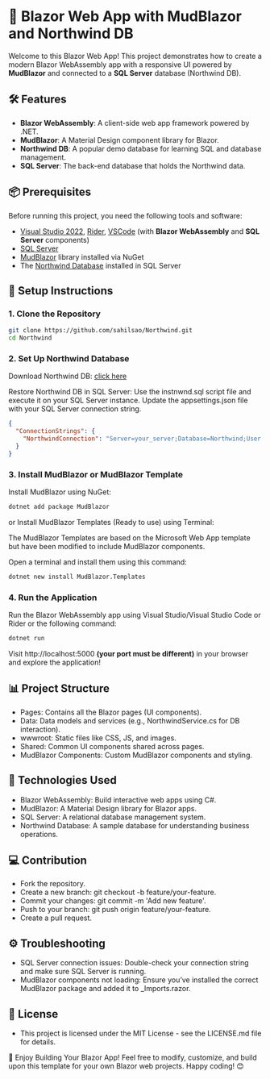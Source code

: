 # 🚀 Blazor Web App with MudBlazor and Northwind DB

Welcome to this Blazor Web App! This project demonstrates how to create a modern Blazor WebAssembly app with a responsive UI powered by **MudBlazor** and connected to a **SQL Server** database (Northwind DB).

## 🛠️ Features

- **Blazor WebAssembly**: A client-side web app framework powered by .NET.
- **MudBlazor**: A Material Design component library for Blazor.
- **Northwind DB**: A popular demo database for learning SQL and database management.
- **SQL Server**: The back-end database that holds the Northwind data.

## 📦 Prerequisites

Before running this project, you need the following tools and software:

- [Visual Studio 2022](https://visualstudio.microsoft.com/), [Rider](https://www.jetbrains.com/rider/), [VSCode](https://code.visualstudio.com/) (with **Blazor WebAssembly** and **SQL Server** components)
- [SQL Server](https://www.microsoft.com/en-us/sql-server/sql-server-downloads)
- [MudBlazor](https://mudblazor.com/) library installed via NuGet
- The [Northwind Database](https://github.com/microsoft/sql-server-samples/tree/master/samples/databases/northwind-pubs) installed in SQL Server

## 📝 Setup Instructions

### 1. Clone the Repository

```bash
git clone https://github.com/sahilsao/Northwind.git
cd Northwind
```
### 2. Set Up Northwind Database

Download Northwind DB: [click here](https://github.com/microsoft/sql-server-samples/tree/master/samples/databases/northwind-pubs)

Restore Northwind DB in SQL Server: Use the instnwnd.sql script file and execute it on your SQL Server instance.
Update the appsettings.json file with your SQL Server connection string.
```json
{
  "ConnectionStrings": {
    "NorthwindConnection": "Server=your_server;Database=Northwind;User Id=your_username;Password=your_password;Integrated Security=True;Trust Server Certificate=True;Trusted_Connection=True;MultipleActiveResultSets=true;"
  }
}
```
### 3. Install MudBlazor or MudBlazor Template

Install MudBlazor using NuGet:
```bash
dotnet add package MudBlazor
```

or Install MudBlazor Templates (Ready to use) using Terminal:

The MudBlazor Templates are based on the Microsoft Web App template but have been modified to include MudBlazor components. 

Open a terminal and install them using this command:
```bash
dotnet new install MudBlazor.Templates
```

### 4. Run the Application

Run the Blazor WebAssembly app using Visual Studio/Visual Studio Code or Rider or the following command:
```bash
dotnet run
```

Visit http://localhost:5000 **(your port must be different)** in your browser and explore the application!

## 📊 Project Structure

- Pages: Contains all the Blazor pages (UI components).
- Data: Data models and services (e.g., NorthwindService.cs for DB interaction).
- wwwroot: Static files like CSS, JS, and images.
- Shared: Common UI components shared across pages.
- MudBlazor Components: Custom MudBlazor components and styling.

## 🔧 Technologies Used

- Blazor WebAssembly: Build interactive web apps using C#.
- MudBlazor: A Material Design library for Blazor apps.
- SQL Server: A relational database management system.
- Northwind Database: A sample database for understanding business operations.

## 💻 Contribution

- Fork the repository.
- Create a new branch: git checkout -b feature/your-feature.
- Commit your changes: git commit -m 'Add new feature'.
- Push to your branch: git push origin feature/your-feature.
- Create a pull request.

## ⚙️ Troubleshooting

- SQL Server connection issues: Double-check your connection string and make sure SQL Server is running.
- MudBlazor components not loading: Ensure you’ve installed the correct MudBlazor package and added it to _Imports.razor.

##  🧾 License

- This project is licensed under the MIT License - see the LICENSE.md file for details.

🎉 Enjoy Building Your Blazor App!
Feel free to modify, customize, and build upon this template for your own Blazor web projects. Happy coding! 😊
